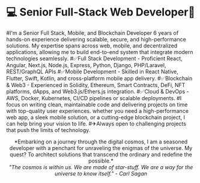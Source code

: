 # 💻 Senior Full-Stack Web Developer🚀
 #I'm a Senior Full Stack, Mobile, and Blockchain Developer 6 years of hands-on experience delivering scalable, secure, and high-performance solutions. My expertise spans across web, mobile, and decentralized applications, allowing me to build end-to-end system that integrate modern technologies seamlessly.
#✅Full Stack Development - Proficient React, Angular, Next.js, Node.js, Express, Python, Django, PHP/Laravel, REST/GraphQL APIs
#✅Mobile Development - Skilled in React Native, Flutter, Swift, Kotlin, and cross-platform mobile app delivery.
#✅Blockchain & Web3 - Experienced in Solidity, Ethereum, Smart Contracts, DeFi, NFT platforms, dApps, and Web3.js/Ethers.js integration.
#✅Cloud & DevOps - AWS, Docker, Kubernetes, CI/CD pipelines or scalable deployments.
#I focus on writing clean, maintainable code and delivering projects on time with top-quality user experiences. whether you need a high-performance web app, a sleek mobile solution, or a cutting-edge blockchain project, I can help bring your vision to life.
#✈Always open to challenging projects that push the limits of technology.
<div align="center">
  *Embarking on a journey through the digital cosmos, I am a seasoned developer with a penchant for unraveling the enigmas of the universe. My quest? To architect solutions that transcend the ordinary and redefine the possible.*
</div>

<div align="center">
  <i>"The cosmos is within us. We are made of star-stuff. We are a way for the universe to know itself." - Carl Sagan</i>
</div>
